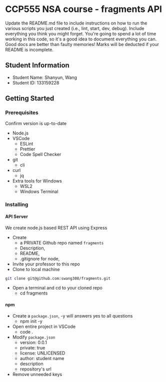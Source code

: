 # CCP555 NSA course - fragments API

Update the README.md file to include instructions on how to run the various scripts you just created (i.e., lint, start, dev, debug). Include everything you think you might forget. You're going to spend a lot of time working in this code, so it's a good idea to document everything you can. Good docs are better than faulty memories! Marks will be deducted if your README is incomplete.

## Student Information
- Student Name: Shanyun, Wang
- Student ID: 133159228

## Getting Started
### Prerequisites
Confirm version is up-to-date
- Node.js
- VSCode
  * ESLint
  * Prettier
  * Code Spell Checker
- git
  * cli
- curl
  * jq
- Extra tools for Windows
  * WSL2
  * Windows Terminal 

### Installing
#### API Server
We create node.js based REST API using Express
- Create 
  * a PRIVATE Github repo named `fragments` 
  * Description, 
  * README, 
  * .gitignore for node,
- Invite your professor to this repo
- Clone to local machine
```sh
git clone git@github.com:swang308/fragments.git
```
- Open a terminal and cd to your cloned repo
  * cd fragments

#### npm
- Create a `package.json`, -y will answers yes to all questions
  * npm init -y
- Open entire project in VSCode
  * code .
- Modify `package.json`
  * version: 0.0.1
  * private: true
  * license: UNLICENSED
  * author: student name
  * description
  * repository's url
- Remove unneeded keys



